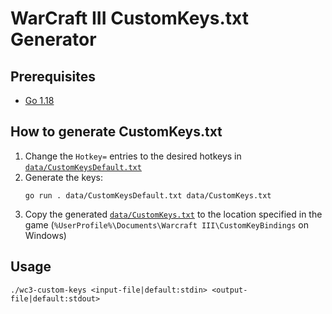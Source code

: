# WarCraft III CustomKeys.txt Generator

## Prerequisites

- [Go 1.18](https://go.dev/doc/install)

## How to generate CustomKeys.txt

1. Change the `Hotkey=` entries to the desired hotkeys in
   [`data/CustomKeysDefault.txt`](data/CustomKeysDefault.txt)
1. Generate the keys:
   ```shell-session
   go run . data/CustomKeysDefault.txt data/CustomKeys.txt
   ```
1. Copy the generated [`data/CustomKeys.txt`](data/CustomKeys.txt) to the
   location specified in the game
   (`%UserProfile%\Documents\Warcraft III\CustomKeyBindings` on Windows)

## Usage

```shell-session
./wc3-custom-keys <input-file|default:stdin> <output-file|default:stdout>
```
